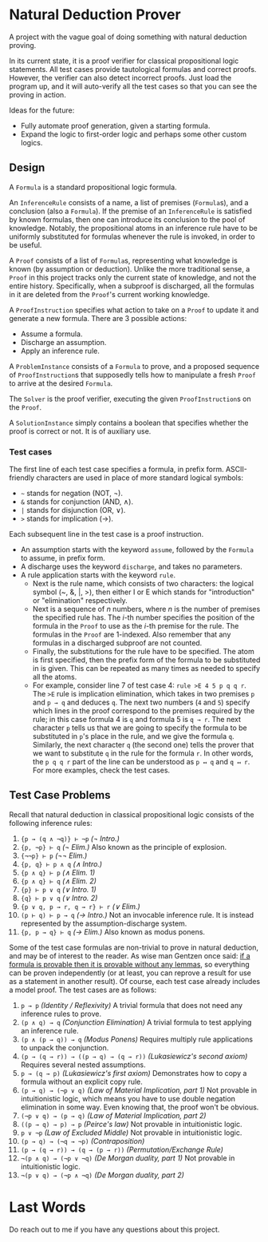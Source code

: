 # Natural Deduction Prover
A project with the vague goal of doing something with natural deduction proving.

In its current state, it is a proof verifier for classical propositional logic statements. All test cases provide tautological formulas and correct proofs. However, the verifier can also detect incorrect proofs. Just load the program up, and it will auto-verify all the test cases so that you can see the proving in action.

Ideas for the future:
* Fully automate proof generation, given a starting formula.
* Expand the logic to first-order logic and perhaps some other custom logics.

## Design
A `Formula` is a standard propositional logic formula.

An `InferenceRule` consists of a name, a list of premises (`Formula`s), and a conclusion (also a `Formula`). If the premise of an `InferenceRule` is satisfied by known formulas, then one can introduce its conclusion to the pool of knowledge. Notably, the propositional atoms in an inference rule have to be uniformly substituted for formulas whenever the rule is invoked, in order to be useful.

A `Proof` consists of a list of `Formula`s, representing what knowledge is known (by assumption or deduction). Unlike the more traditional sense, a `Proof` in this project tracks only the current state of knowledge, and not the entire history. Specifically, when a subproof is discharged, all the formulas in it are deleted from the `Proof`'s current working knowledge.

A `ProofInstruction` specifies what action to take on a `Proof` to update it and generate a new formula. There are 3 possible actions:
* Assume a formula.
* Discharge an assumption.
* Apply an inference rule.

A `ProblemInstance` consists of a `Formula` to prove, and a proposed sequence of `ProofInstruction`s that supposedly tells how to manipulate a fresh `Proof` to arrive at the desired `Formula`.

The `Solver` is the proof verifier, executing the given `ProofInstruction`s on the `Proof`.

A `SolutionInstance` simply contains a boolean that specifies whether the proof is correct or not. It is of auxiliary use.

### Test cases
The first line of each test case specifies a formula, in prefix form. ASCII-friendly characters are used in place of more standard logical symbols:
* `~` stands for negation (NOT, ¬).
* `&` stands for conjunction (AND, ∧).
* `|` stands for disjunction (OR, ∨).
* `>` stands for implication (→).

Each subsequent line in the test case is a proof instruction.
* An assumption starts with the keyword `assume`, followed by the `Formula` to assume, in prefix form.
* A discharge uses the keyword `discharge`, and takes no parameters.
* A rule application starts with the keyword `rule`.
	* Next is the rule name, which consists of two characters: the logical symbol (~, &, |, >), then either I or E which stands for "introduction" or "elimination" respectively.
	* Next is a sequence of *n* numbers, where *n* is the number of premises the specified rule has. The *i*-th number specifies the position of the formula in the `Proof` to use as the *i*-th premise for the rule. The formulas in the `Proof` are 1-indexed. Also remember that any formulas in a discharged subproof are not counted.
	* Finally, the substitutions for the rule have to be specified. The atom is first specified, then the prefix form of the formula to be substituted in is given. This can be repeated as many times as needed to specify all the atoms.
	* For example, consider line 7 of test case 4: `rule >E 4 5 p q q r`. The `>E` rule is implication elimination, which takes in two premises `p` and `p → q` and deduces `q`. The next two numbers (`4` and `5`) specify which lines in the proof correspond to the premises required by the rule; in this case formula 4 is `q` and formula 5 is `q → r`. The next character `p` tells us that we are going to specify the formula to be substituted in `p`'s place in the rule, and we give the formula `q`. Similarly, the next character `q` (the second one) tells the prover that we want to substitute `q` in the rule for the formula `r`. In other words, the `p q q r` part of the line can be understood as `p ↤ q` and `q ↤ r`.
For more examples, check the test cases.

## Test Case Problems
Recall that natural deduction in classical propositional logic consists of the following inference rules:
1. `{p → (q ∧ ¬q)} ⊢ ¬p` *(¬ Intro.)*
1. `{p, ¬p} ⊢ q` *(¬ Elim.)* Also known as the principle of explosion.
1. `{¬¬p} ⊢ p` *(¬¬ Elim.)*
1. `{p, q} ⊢ p ∧ q` *(∧ Intro.)*
1. `{p ∧ q} ⊢ p` *(∧ Elim. 1)*
1. `{p ∧ q} ⊢ q` *(∧ Elim. 2)*
1. `{p} ⊢ p ∨ q` *(∨ Intro. 1)*
1. `{q} ⊢ p ∨ q` *(∨ Intro. 2)*
1. `{p ∨ q, p → r, q → r} ⊢ r` *(∨ Elim.)*
1. `(p ⊢ q) ⊢ p → q` *(→ Intro.)* Not an invocable inference rule. It is instead represented by the assumption-discharge system.
1. `{p, p → q} ⊢ q` *(→ Elim.)* Also known as modus ponens.

Some of the test case formulas are non-trivial to prove in natural deduction, and may be of interest to the reader. As wise man Gentzen once said: [if a formula is provable then it is provable without any lemmas](https://en.wikipedia.org/wiki/Cut-elimination_theorem), so everything can be proven independently (or at least, you can reprove a result for use as a statement in another result). Of course, each test case already includes a model proof. The test cases are as follows:
1. `p → p` *(Identity / Reflexivity)* A trivial formula that does not need any inference rules to prove.
2. `(p ∧ q) → q` *(Conjunction Elimination)* A trivial formula to test applying an inference rule.
3. `(p ∧ (p → q)) → q` *(Modus Ponens)* Requires multiply rule applications to unpack the conjunction.
4. `(p → (q → r)) → ((p → q) → (q → r))` *(Lukasiewicz's second axiom)* Requires several nested assumptions.
5. `p → (q → p)` *(Lukasiewicz's first axiom)* Demonstrates how to copy a formula without an explicit copy rule.
6. `(p → q) → (¬p ∨ q)` *(Law of Material Implication, part 1)* Not provable in intuitionistic logic, which means you have to use double negation elimination in some way. Even knowing that, the proof won't be obvious.
7. `(¬p ∨ q) → (p → q)` *(Law of Material Implication, part 2)*
8. `((p → q) → p) → p` *(Peirce's law)* Not provable in intuitionistic logic.
9. `p ∨ ¬p` *(Law of Excluded Middle)* Not provable in intuitionistic logic.
10. `(p → q) → (¬q → ¬p)` *(Contraposition)*
11. `(p → (q → r)) → (q → (p → r))` *(Permutation/Exchange Rule)*
12. `¬(p ∧ q) → (¬p ∨ ¬q)` *(De Morgan duality, part 1)* Not provable in intuitionistic logic.
13. `¬(p ∨ q) → (¬p ∧ ¬q)` *(De Morgan duality, part 2)*

# Last Words
Do reach out to me if you have any questions about this project.
